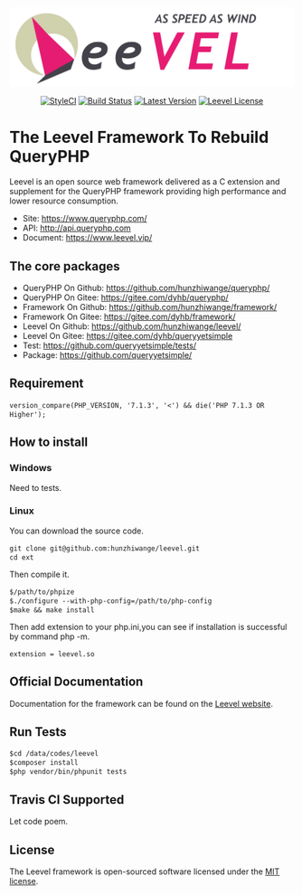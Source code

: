 ![](leevel.png)

<p align="center">
  <a href="https://github.styleci.io/repos/115134497"><img src="https://github.styleci.io/repos/115134497/shield?branch=master" alt="StyleCI"></a>
  <a href="https://travis-ci.org/hunzhiwange/leevel">
    <img alt="Build Status" src="https://img.shields.io/travis/hunzhiwange/leevel.svg" /></a>
  <a href="https://github.com/hunzhiwange/leevel/releases">
    <img alt="Latest Version" src="https://poser.pugx.org/hunzhiwange/leevel/version" /></a>
  <a href="http://opensource.org/licenses/MIT">
    <img alt="Leevel License" src="https://poser.pugx.org/hunzhiwange/leevel/license.svg" /></a>
</p>

# The Leevel Framework To Rebuild QueryPHP

Leevel is an open source web framework delivered as a C extension and supplement for the QueryPHP framework providing high performance and lower resource consumption.

* Site: <https://www.queryphp.com/>
* API: <http://api.queryphp.com>
* Document: <https://www.leevel.vip/>

## The core packages

 * QueryPHP On Github: <https://github.com/hunzhiwange/queryphp/>
 * QueryPHP On Gitee: <https://gitee.com/dyhb/queryphp/>
 * Framework On Github: <https://github.com/hunzhiwange/framework/>
 * Framework On Gitee: <https://gitee.com/dyhb/framework/>
 * Leevel On Github: <https://github.com/hunzhiwange/leevel/>
 * Leevel On Gitee: <https://gitee.com/dyhb/queryyetsimple>
 * Test: <https://github.com/queryyetsimple/tests/>
 * Package: <https://github.com/queryyetsimple/>

## Requirement

```
version_compare(PHP_VERSION, '7.1.3', '<') && die('PHP 7.1.3 OR Higher');
```

## How to install

### Windows

Need to tests.

### Linux 

You can download the source code.

```
git clone git@github.com:hunzhiwange/leevel.git
cd ext
```


Then compile it.

```
$/path/to/phpize
$./configure --with-php-config=/path/to/php-config
$make && make install
```

Then add extension to your php.ini,you can see if installation is successful by command php -m.

```
extension = leevel.so
```

## Official Documentation

Documentation for the framework can be found on the [Leevel website](http://www.queryphp.com).

## Run Tests

```
$cd /data/codes/leevel      
$composer install
$php vendor/bin/phpunit tests
```

## Travis CI Supported

Let code poem.

## License

The Leevel framework is open-sourced software licensed under the [MIT license](http://opensource.org/licenses/MIT).
